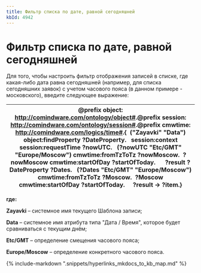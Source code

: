 ```yaml
---
title: Фильтр списка по дате, равной сегодняшней
kbId: 4942
---
```


# Фильтр списка по дате, равной сегодняшней

Для того, чтобы настроить фильтр отображения записей в списке, где какая-либо дата равна сегодняшней (например, для списка сегодняшних заявок) с учетом часового пояса (в данном примере - московского), введите следующее выражение:

| @prefix object: <http://comindware.com/ontology/object#>.@prefix session: <http://comindware.com/ontology/session#>.@prefix cmwtime: <http://comindware.com/logics/time#>.{  ("Zayavki" "Data") object:findProperty ?DateProperty.   session:context session:requestTime ?nowUTC.   (?nowUTC "Etc/GMT" "Europe/Moscow") cmwtime:fromTzToTz ?nowMoscow.  ?nowMoscow cmwtime:startOfDay ?startOfToday.      ?result ?DateProperty ?Dates.   (?Dates "Etc/GMT" "Europe/Moscow") cmwtime:fromTzToTz ?Moscow.  ?Moscow cmwtime:startOfDay ?startOfToday.     ?result -> ?item.} |
| --- |

**где:**

**Zayavki** – системное имя текущего Шаблона записи;

**Data** – системное имя атрибута типа "Дата / Время", которое будет сравниваться с текущим днём;

**Etc/GMT** – определение смещения часового пояса;

**Europe/Moscow** – определение конкретного часового пояса.

{% include-markdown ".snippets/hyperlinks_mkdocs_to_kb_map.md" %}
